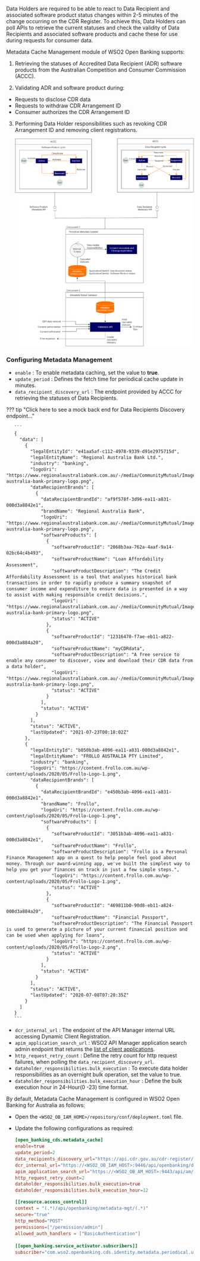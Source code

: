 Data Holders are required to be able to react to Data Recipient and associated software product status changes within
2-5 minutes of the change occurring on the CDR Register. To achieve this, Data Holders can poll APIs to retrieve the
current statuses and check the validity of Data Recipients and associated software products and cache these for use
during requests for consumer data.

Metadata Cache Management module of WSO2 Open Banking supports:

1. Retrieving the statuses of Accredited Data Recipient (ADR) software products from the Australian Competition and
   Consumer Commission (ACCC).

2. Validating ADR and software product during:

- Requests to disclose CDR data
- Requests to withdraw CDR Arrangement ID
- Consumer authorizes the CDR Arrangement ID

3. Performing Data Holder responsibilities such as revoking CDR Arrangement ID and removing client registrations.

   ![metadata_cache_management](../assets/img/learn/metadata-cache/metadata-cache-mgt.png)

### Configuring Metadata Management

- `enable` : To enable metadata caching, set the value to **true**.
- `update_period` : Defines the fetch time for periodical cache update in minutes.
- `data_recipient_discovery_url` :  The endpoint provided by ACCC for retrieving the statuses of Data Recipients.

??? tip "Click here to see a mock back end for Data Recipients Discovery endpoint..."

       ```
       {
         "data": [
           {
             "legalEntityId": "e41aa5af-c112-4978-9339-d91e2975715d",
             "legalEntityName": "Regional Australia Bank Ltd.",
             "industry": "banking",
             "logoUri": "https://www.regionalaustraliabank.com.au/-/media/CommunityMutual/Images/Logo/regional-australia-bank-primary-logo.png",
             "dataRecipientBrands": [
               {
                 "dataRecipientBrandId": "af9f578f-3d96-ea11-a831-000d3a8842e1",
                 "brandName": "Regional Australia Bank",
                 "logoUri": "https://www.regionalaustraliabank.com.au/-/media/CommunityMutual/Images/Logo/regional-australia-bank-primary-logo.png",
                 "softwareProducts": [
                   {
                     "softwareProductId": "2868b3aa-762a-4aaf-9a14-02bc64c4b493",
                     "softwareProductName": "Loan Affordability Assessment",
                     "softwareProductDescription": "The Credit Affordability Assessment is a tool that analyses historical bank transactions in order to rapidly produce a summary snapshot of consumer income and expenditure to ensure data is presented in a way to assist with making responsible credit decisions.",
                     "logoUri": "https://www.regionalaustraliabank.com.au/-/media/CommunityMutual/Images/Logo/regional-australia-bank-primary-logo.png",
                     "status": "ACTIVE"
                   },
                   {
                     "softwareProductId": "12316470-f7ae-eb11-a822-000d3a884a20",
                     "softwareProductName": "myCDRdata",
                     "softwareProductDescription": "A free service to enable any consumer to discover, view and download their CDR data from a data holder",
                     "logoUri": "https://www.regionalaustraliabank.com.au/-/media/CommunityMutual/Images/Logo/regional-australia-bank-primary-logo.png",
                     "status": "ACTIVE"
                   }
                 ],
                 "status": "ACTIVE"
               }
             ],
             "status": "ACTIVE",
             "lastUpdated": "2021-07-23T00:18:02Z"
           },
           {
             "legalEntityId": "b850b3ab-4096-ea11-a831-000d3a8842e1",
             "legalEntityName": "FROLLO AUSTRALIA PTY Limited",
             "industry": "banking",
             "logoUri": "https://content.frollo.com.au/wp-content/uploads/2020/05/Frollo-Logo-1.png",
             "dataRecipientBrands": [
               {
                 "dataRecipientBrandId": "e450b3ab-4096-ea11-a831-000d3a8842e1",
                 "brandName": "Frollo",
                 "logoUri": "https://content.frollo.com.au/wp-content/uploads/2020/05/Frollo-Logo-1.png",
                 "softwareProducts": [
                   {
                     "softwareProductId": "3051b3ab-4096-ea11-a831-000d3a8842e1",
                     "softwareProductName": "Frollo",
                     "softwareProductDescription": "Frollo is a Personal Finance Management app on a quest to help people feel good about money. Through our award-winning app, we've built the simplest way to help you get your finances on track in just a few simple steps.",
                     "logoUri": "https://content.frollo.com.au/wp-content/uploads/2020/05/Frollo-Logo-1.png",
                     "status": "ACTIVE"
                   },
                   {
                     "softwareProductId": "469811b0-90d8-eb11-a824-000d3a884a20",
                     "softwareProductName": "Financial Passport",
                     "softwareProductDescription": "The Financial Passport is used to generate a picture of your current financial position and can be used when applying for loans",
                     "logoUri": "https://content.frollo.com.au/wp-content/uploads/2020/05/Frollo-Logo-2.png",
                     "status": "ACTIVE"
                   }
                 ],
                 "status": "ACTIVE"
               }
             ],
             "status": "ACTIVE",
             "lastUpdated": "2020-07-08T07:20:35Z"
           }
         ]
       }
       ```
- `dcr_internal_url` : The endpoint of the API Manager internal URL accessing Dynamic Client Registration. 
- `apim_application_search_url` : WSO2 API Manager application search admin endpoint that returns the 
[list of client applications](https://apim.docs.wso2.com/en/latest/reference/product-apis/admin-apis/admin-v2/admin-v2/#tag/Applications/paths/~1applications/get).
- `http_request_retry_count` : Define the retry count for http request failures, when polling the `data_recipient_discovery_url`.
- `dataholder_responsibilities.bulk_execution` : To execute data holder responsibilities as an overnight bulk operation, set the value to true.
- `dataholder_responsibilities.bulk_execution_hour` :  Define the bulk execution hour in 24-Hour(0 -23) time format.

By default, Metadata Cache Management is configured in WSO2 Open Banking for Australia as follows:

- Open  the `<WSO2_OB_IAM_HOME>/repository/conf/deployment.toml` file.
- Update the following configurations as required:

    ``` toml
    [open_banking_cds.metadata_cache]
    enable=true
    update_period=2
    data_recipients_discovery_url="https://api.cdr.gov.au/cdr-register/v1/banking/data-recipients"
    dcr_internal_url="https://<WSO2_OB_IAM_HOST>:9446/api/openbanking/dynamic-client-registration/register"
    apim_application_search_url="https://<WSO2_OB_AM_HOST>:9443/api/am/admin/v2/applications"
    http_request_retry_count=2
    dataholder_responsibilities.bulk_execution=true
    dataholder_responsibilities.bulk_execution_hour=12
    ```
    
    ``` toml
    [[resource.access_control]]
    context = "(.*)/api/openbanking/metadata-mgt/(.*)"
    secure="true"
    http_method="POST"
    permissions=["/permission/admin"]
    allowed_auth_handlers = ["BasicAuthentication"]
   
    [[open_banking.service_activator.subscribers]]
    subscriber="com.wso2.openbanking.cds.identity.metadata.periodical.updater.internal.MetadataScheduledTaskObserver
    ```

   

   
         
      





